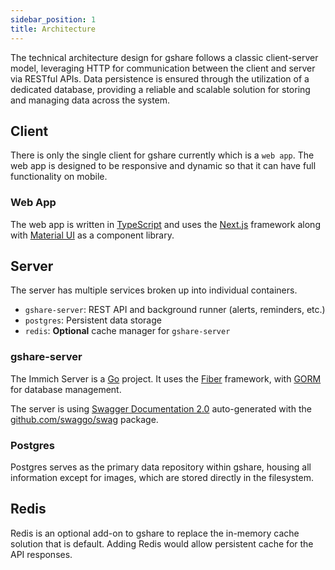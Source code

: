 ```yaml
---
sidebar_position: 1
title: Architecture
---
```


The technical architecture design for gshare follows a classic client-server model, leveraging HTTP for communication between the client and server via RESTful APIs. Data persistence is ensured through the utilization of a dedicated database, providing a reliable and scalable solution for storing and managing data across the system.

## Client

There is only the single client for gshare currently which is a `web app`. The web app is designed to be responsive and dynamic so that it can have full functionality on mobile.

### Web App

The web app is written in [TypeScript](https://www.typescriptlang.org/) and uses the [Next.js](https://nextjs.org/) framework along with [Material UI](https://mui.com/material-ui/getting-started/) as a component library.

## Server

The server has multiple services broken up into individual containers.

- `gshare-server`: REST API and background runner (alerts, reminders, etc.)
- `postgres`: Persistent data storage
- `redis`: **Optional** cache manager for `gshare-server`

### gshare-server

The Immich Server is a [Go](https://go.dev/) project. It uses the [Fiber](https://gofiber.io/) framework, with [GORM](https://gorm.io/) for database management.

The server is using [Swagger Documentation 2.0](https://swagger.io/specification/v2/) auto-generated with the [github.com/swaggo/swag](https://github.com/swaggo/swag) package.

### Postgres

Postgres serves as the primary data repository within gshare, housing all information except for images, which are stored directly in the filesystem.

## Redis

Redis is an optional add-on to gshare to replace the in-memory cache solution that is default. Adding Redis would allow persistent cache for the API responses.

